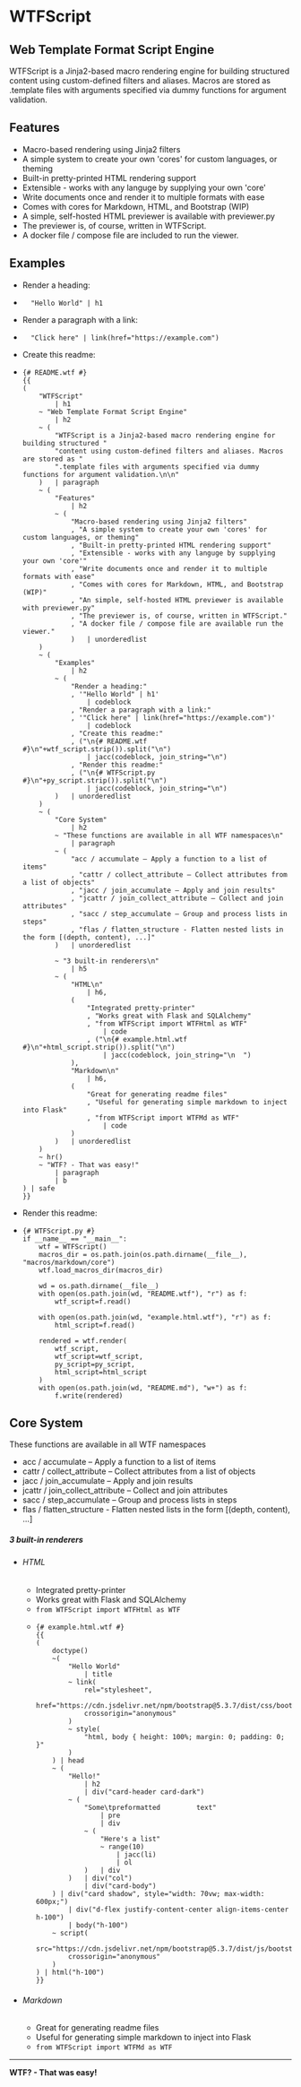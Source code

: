 # WTFScript
## Web Template Format Script Engine
WTFScript is a Jinja2-based macro rendering engine for building structured content using custom-defined filters and aliases. Macros are stored as .template files with arguments specified via dummy functions for argument validation.

## Features
- Macro-based rendering using Jinja2 filters
- A simple system to create your own 'cores' for custom languages, or theming
- Built-in pretty-printed HTML rendering support
- Extensible - works with any languge by supplying your own 'core'
- Write documents once and render it to multiple formats with ease
- Comes with cores for Markdown, HTML, and Bootstrap (WIP)
- A simple, self-hosted HTML previewer is available with previewer.py
- The previewer is, of course, written in WTFScript.
- A docker file / compose file are included to run the viewer.

## Examples
- Render a heading:
-       "Hello World" | h1
- Render a paragraph with a link:
-       "Click here" | link(href="https://example.com")
- Create this readme:
-       
      {# README.wtf #}
      {{
      (
          "WTFScript"
              | h1
          ~ "Web Template Format Script Engine"
              | h2
          ~ (
              "WTFScript is a Jinja2-based macro rendering engine for building structured "
              "content using custom-defined filters and aliases. Macros are stored as "
              ".template files with arguments specified via dummy functions for argument validation.\n\n"
          )   | paragraph
          ~ (
              "Features"
                  | h2
              ~ (
                  "Macro-based rendering using Jinja2 filters"
                  , "A simple system to create your own 'cores' for custom languages, or theming"
                  , "Built-in pretty-printed HTML rendering support" 
                  , "Extensible - works with any languge by supplying your own 'core'"
                  , "Write documents once and render it to multiple formats with ease"
                  , "Comes with cores for Markdown, HTML, and Bootstrap (WIP)"
                  , "An simple, self-hosted HTML previewer is available with previewer.py"
                  , "The previewer is, of course, written in WTFScript."
                  , "A docker file / compose file are available run the viewer."
                  )   | unorderedlist
          )
          ~ (
              "Examples"
                  | h2
              ~ (
                  "Render a heading:"
                  , '"Hello World" | h1'
                      | codeblock
                  , "Render a paragraph with a link:"
                  , '"Click here" | link(href="https://example.com")'
                      | codeblock
                  , "Create this readme:"
                  , ("\n{# README.wtf #}\n"+wtf_script.strip()).split("\n")
                      | jacc(codeblock, join_string="\n")
                  , "Render this readme:"
                  , ("\n{# WTFScript.py #}\n"+py_script.strip()).split("\n")
                      | jacc(codeblock, join_string="\n")
              )   | unorderedlist
          )
          ~ (
              "Core System"
                  | h2
              ~ "These functions are available in all WTF namespaces\n"
                  | paragraph
              ~ (
                  "acc / accumulate – Apply a function to a list of items"
                  , "cattr / collect_attribute – Collect attributes from a list of objects"
                  , "jacc / join_accumulate – Apply and join results"
                  , "jcattr / join_collect_attribute – Collect and join attributes"
                  , "sacc / step_accumulate – Group and process lists in steps"
                  , "flas / flatten_structure - Flatten nested lists in the form [(depth, content), ...]"
              )   | unorderedlist
              
              ~ "3 built-in renderers\n"
                  | h5
              ~ (
                  "HTML\n"
                      | h6,
                  (
                      "Integrated pretty-printer"
                      , "Works great with Flask and SQLAlchemy"
                      , "from WTFScript import WTFHtml as WTF"
                          | code
                      , ("\n{# example.html.wtf #}\n"+html_script.strip()).split("\n")
                          | jacc(codeblock, join_string="\n  ")
                  ),
                  "Markdown\n"
                      | h6,
                  (
                      "Great for generating readme files"
                      , "Useful for generating simple markdown to inject into Flask"
                      , "from WTFScript import WTFMd as WTF"
                          | code
                  )
              )   | unorderedlist
          ) 
          ~ hr()
          ~ "WTF? - That was easy!"
              | paragraph
              | b
      ) | safe
      }}
- Render this readme:
-       
      {# WTFScript.py #}
      if __name__ == "__main__":
          wtf = WTFScript()
          macros_dir = os.path.join(os.path.dirname(__file__), "macros/markdown/core")
          wtf.load_macros_dir(macros_dir)
      
          wd = os.path.dirname(__file__)
          with open(os.path.join(wd, "README.wtf"), "r") as f:
              wtf_script=f.read()
          
          with open(os.path.join(wd, "example.html.wtf"), "r") as f:
              html_script=f.read()
      
          rendered = wtf.render(
              wtf_script,
              wtf_script=wtf_script,
              py_script=py_script,
              html_script=html_script
          )
          with open(os.path.join(wd, "README.md"), "w+") as f:
              f.write(rendered)

## Core System
These functions are available in all WTF namespaces
- acc / accumulate – Apply a function to a list of items
- cattr / collect_attribute – Collect attributes from a list of objects
- jacc / join_accumulate – Apply and join results
- jcattr / join_collect_attribute – Collect and join attributes
- sacc / step_accumulate – Group and process lists in steps
- flas / flatten_structure - Flatten nested lists in the form [(depth, content), ...]

##### 3 built-in renderers

- ###### HTML


  - Integrated pretty-printer
  - Works great with Flask and SQLAlchemy
  - `from WTFScript import WTFHtml as WTF`
  -       
        {# example.html.wtf #}
        {{
        (
            doctype()
            ~(
                "Hello World"
                    | title
                ~ link(
                    rel="stylesheet",
                    href="https://cdn.jsdelivr.net/npm/bootstrap@5.3.7/dist/css/bootstrap.min.css",
                    crossorigin="anonymous"
                )
                ~ style(
                    "html, body { height: 100%; margin: 0; padding: 0; }"
                )
            ) | head
            ~ (
                "Hello!"
                    | h2
                    | div("card-header card-dark")
                ~ (
                    "Some\tpreformatted         text"
                        | pre
                        | div
                    ~ (
                        "Here's a list"
                        ~ range(10)
                            | jacc(li)
                            | ol
                    )   | div
                )   | div("col")
                    | div("card-body")
            ) | div("card shadow", style="width: 70vw; max-width: 600px;")
                | div("d-flex justify-content-center align-items-center h-100")
                | body("h-100")
            ~ script(
                src="https://cdn.jsdelivr.net/npm/bootstrap@5.3.7/dist/js/bootstrap.bundle.min.js",
                crossorigin="anonymous"
            )
        ) | html("h-100")
        }}
- ###### Markdown


  - Great for generating readme files
  - Useful for generating simple markdown to inject into Flask
  - `from WTFScript import WTFMd as WTF`



---

**WTF? - That was easy!**
